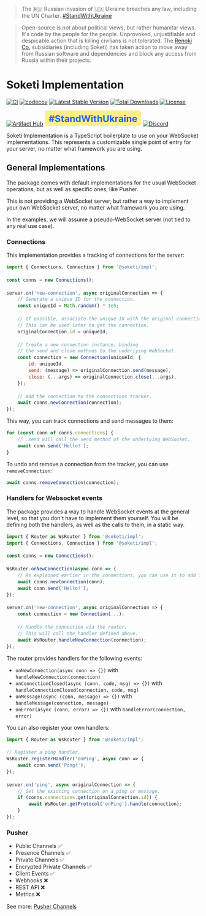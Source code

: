 > The 🇷🇺 Russian invasion of 🇺🇦 Ukraine breaches any law, including the UN Charter. [#StandWithUkraine](https://github.com/vshymanskyy/StandWithUkraine)

> Open-source is not about political views, but rather humanitar views. It's code by the people for the people. Unprovoked, unjustifiable and despicable action that is killing civilians is not tolerated. The [Renoki Co.](https://github.com/renoki-co) subsidiaries (including Soketi) has taken action to move away from Russian software and dependencies and block any access from Russia within their projects.

# Soketi Implementation

[![CI](https://github.com/soketi/impl/actions/workflows/ci.yml/badge.svg?branch=master)](https://github.com/soketi/impl/actions/workflows/ci.yml)
[![codecov](https://codecov.io/gh/soketi/impl/branch/master/graph/badge.svg)](https://codecov.io/gh/soketi/impl/branch/master)
[![Latest Stable Version](https://img.shields.io/github/v/release/soketi/impl)](https://www.npmjs.com/package/@soketi/impl)
[![Total Downloads](https://img.shields.io/npm/dt/@soketi/impl)](https://www.npmjs.com/package/@soketi/impl)
[![License](https://img.shields.io/npm/l/@soketi/impl)](https://www.npmjs.com/package/@soketi/impl)

[![Artifact Hub](https://img.shields.io/endpoint?url=https://artifacthub.io/badge/repository/soketi)](https://artifacthub.io/packages/search?repo=soketi)
[![StandWithUkraine](https://raw.githubusercontent.com/vshymanskyy/StandWithUkraine/master/badges/StandWithUkraine.svg)](https://github.com/vshymanskyy/StandWithUkraine/blob/master/docs/README.md)
[![Discord](https://img.shields.io/discord/957380329985958038?color=%235865F2&label=Discord&logo=discord&logoColor=%23fff)](https://discord.gg/VgfKCQydjb)

Soketi Implementation is a TypeScript boilerplate to use on your WebSocket implementations. This represents a customizable single point of entry for your server, no matter what framework you are using.

## General Implementations

The package comes with default implementations for the usual WebSocket operations, but as well as specific ones, like Pusher.

This is not providing a WebSocket server, but rather a way to implement your own WebSocket server, no matter what framework you are using.

In the examples, we will assume a pseudo-WebSocket server (not tied to any real use case).

### Connections

This implementation provides a tracking of connections for the server:

```js
import { Connections, Connection } from '@soketi/impl';

const conns = new Connections();

server.on('new-connection', async originalConnection => {
    // Generate a unique ID for the connection.
    const uniqueId = Math.random() * 1e5;

    // If possible, associate the unique ID with the original connection.
    // This can be used later to get the connection.
    originalConnection.id = uniqueId;

    // Create a new connection instance, binding
    // the send and close methods to the underlying WebSocket.
    const connection = new Connection(uniqueId, {
        id: uniqueId,
        send: (message) => originalConnection.send(message),
        close: (...args) => originalConnection.close(...args),
    });

    // Add the connection to the connections tracker.
    await conns.newConnection(connection);
});
```

This way, you can track connections and send messages to them:

```js
for (const conn of conns.connections) {
    // .send will call the send method of the underlying WebSocket.
    await conn.send('Hello!');
}
```

To undo and remove a connection from the tracker, you can use `removeConnection`:

```js
await conns.removeConnection(connection);
```

### Handlers for Websocket events

The package provides a way to handle WebSocket events at the general level,
so that you don't have to implement them yourself. You will be defining both
the handlers, as well as the calls to them, in a static way.

```js
import { Router as WsRouter } from '@soketi/impl';
import { Connections, Connection } from '@soketi/impl';

const conns = new Connections();

WsRouter.onNewConnection(async conn => {
    // As explained earlier in the connections, you can use it to add it to a tracker.
    await conns.newConnection(conn);
    await conn.send('Hello!');
});

server.on('new-connection', async originalConnection => {
    const connection = new Connection(...);

    // Handle the connection via the router.
    // This will call the handler defined above.
    await WsRouter.handleNewConnection(connection);
});
```

The router provides handlers for the following events:

- `onNewConnection(async conn => {})` with `handleNewConnection(connection)`
- `onConnectionClosed(async (conn, code, msg) => {})` with `handleConnectionClosed(connection, code, msg)`
- `onMessage(async (conn, message) => {})` with `handleMessage(connection, message)`
- `onError(async (conn, error) => {})` with `handleError(connection, error)`

You can also register your own handlers:

```js
import { Router as WsRouter } from '@soketi/impl';

// Register a ping handler.
WsRouter.registerHandler('onPing', async conn => {
    await conn.send('Pong!');
});

server.on('ping', async originalConnection => {
    // Get the existing connection on a ping or message.
    if (conns.connections.get(originalConnection.id)) {
        await WsRouter.getProtocol('onPing').handle(connection);
    }
});
```

### Pusher

- Public Channels ✅
- Presence Channels ✅
- Private Channels ✅
- Encrypted Private Channels ✅
- Client Events ✅
- Webhooks ❌
- REST API ❌
- Metrics ❌

See more: [Pusher Channels](https://pusher.com/channels)
